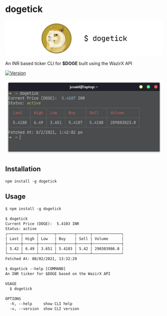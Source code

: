 dogetick
========

![](images/header.png)

An INR based ticker CLI for **$DOGE** built using the WazirX API

[![Version](https://img.shields.io/npm/v/dogetick.svg)](https://npmjs.org/package/dogetick)

<div align="center">
	<img src="images/screenshot.png" />
</div>

## Installation

```sh-session
npm install -g dogetick
```

## Usage

```sh-session
$ npm install -g dogetick

$ dogetick 
Current Price (DOGE):  5.4103 INR
Status: active
┌──────┬──────┬───────┬────────┬──────┬─────────────┐
│ Last │ High │ Low   │ Buy    │ Sell │ Volume      │
├──────┼──────┼───────┼────────┼──────┼─────────────┤
│ 5.42 │ 6.49 │ 3.651 │ 5.4103 │ 5.42 │ 290303986.0 │
└──────┴──────┴───────┴────────┴──────┴─────────────┘
Fetched At: 08/02/2021, 13:32:29

$ dogetick --help [COMMAND]
An INR ticker for $DOGE based on the WazirX API

USAGE
  $ dogetick

OPTIONS
  -h, --help     show CLI help
  -v, --version  show CLI version
```
